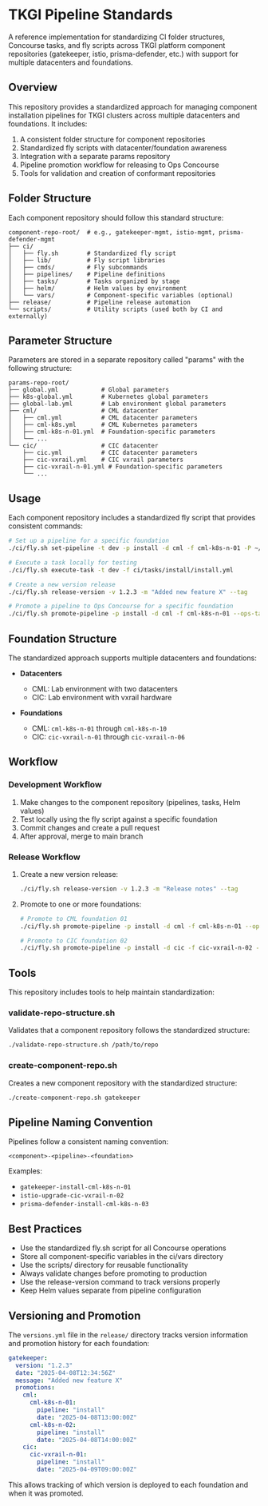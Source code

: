 # TKGI Pipeline Standards

A reference implementation for standardizing CI folder structures, Concourse tasks, and fly scripts across TKGI platform component repositories (gatekeeper, istio, prisma-defender, etc.) with support for multiple datacenters and foundations.

## Overview

This repository provides a standardized approach for managing component installation pipelines for TKGI clusters across multiple datacenters and foundations. It includes:

1. A consistent folder structure for component repositories
2. Standardized fly scripts with datacenter/foundation awareness
3. Integration with a separate params repository
4. Pipeline promotion workflow for releasing to Ops Concourse
5. Tools for validation and creation of conformant repositories

## Folder Structure

Each component repository should follow this standard structure:

```
component-repo-root/  # e.g., gatekeeper-mgmt, istio-mgmt, prisma-defender-mgmt
├── ci/
│   ├── fly.sh        # Standardized fly script
│   ├── lib/          # Fly script libraries
│   ├── cmds/         # Fly subcommands 
│   ├── pipelines/    # Pipeline definitions
│   ├── tasks/        # Tasks organized by stage
│   ├── helm/         # Helm values by environment
│   └── vars/         # Component-specific variables (optional)
├── release/          # Pipeline release automation
└── scripts/          # Utility scripts (used both by CI and externally)
```

## Parameter Structure

Parameters are stored in a separate repository called "params" with the following structure:

```
params-repo-root/
├── global.yml            # Global parameters
├── k8s-global.yml        # Kubernetes global parameters
├── global-lab.yml        # Lab environment global parameters
├── cml/                  # CML datacenter
│   ├── cml.yml           # CML datacenter parameters
│   ├── cml-k8s.yml       # CML Kubernetes parameters
│   ├── cml-k8s-n-01.yml  # Foundation-specific parameters
│   └── ...
└── cic/                  # CIC datacenter
    ├── cic.yml           # CIC datacenter parameters
    ├── cic-vxrail.yml    # CIC vxrail parameters
    ├── cic-vxrail-n-01.yml # Foundation-specific parameters
    └── ...
```

## Usage

Each component repository includes a standardized fly script that provides consistent commands:

```bash
# Set up a pipeline for a specific foundation
./ci/fly.sh set-pipeline -t dev -p install -d cml -f cml-k8s-n-01 -P ~/repos/params

# Execute a task locally for testing
./ci/fly.sh execute-task -t dev -f ci/tasks/install/install.yml

# Create a new version release
./ci/fly.sh release-version -v 1.2.3 -m "Added new feature X" --tag

# Promote a pipeline to Ops Concourse for a specific foundation
./ci/fly.sh promote-pipeline -p install -d cml -f cml-k8s-n-01 --ops-target ops-concourse
```

## Foundation Structure

The standardized approach supports multiple datacenters and foundations:

- **Datacenters**
  - CML: Lab environment with two datacenters
  - CIC: Lab environment with vxrail hardware

- **Foundations**
  - CML: `cml-k8s-n-01` through `cml-k8s-n-10`
  - CIC: `cic-vxrail-n-01` through `cic-vxrail-n-06`

## Workflow

### Development Workflow

1. Make changes to the component repository (pipelines, tasks, Helm values)
2. Test locally using the fly script against a specific foundation
3. Commit changes and create a pull request
4. After approval, merge to main branch

### Release Workflow

1. Create a new version release:
   ```bash
   ./ci/fly.sh release-version -v 1.2.3 -m "Release notes" --tag
   ```

2. Promote to one or more foundations:
   ```bash
   # Promote to CML foundation 01
   ./ci/fly.sh promote-pipeline -p install -d cml -f cml-k8s-n-01 --ops-target ops-concourse
   
   # Promote to CIC foundation 02
   ./ci/fly.sh promote-pipeline -p install -d cic -f cic-vxrail-n-02 --ops-target ops-concourse
   ```

## Tools

This repository includes tools to help maintain standardization:

### validate-repo-structure.sh

Validates that a component repository follows the standardized structure:

```bash
./validate-repo-structure.sh /path/to/repo
```

### create-component-repo.sh

Creates a new component repository with the standardized structure:

```bash
./create-component-repo.sh gatekeeper
```

## Pipeline Naming Convention

Pipelines follow a consistent naming convention:

```
<component>-<pipeline>-<foundation>
```

Examples:
- `gatekeeper-install-cml-k8s-n-01`
- `istio-upgrade-cic-vxrail-n-02`
- `prisma-defender-install-cml-k8s-n-03`

## Best Practices

- Use the standardized fly.sh script for all Concourse operations
- Store all component-specific variables in the ci/vars directory
- Use the scripts/ directory for reusable functionality
- Always validate changes before promoting to production
- Use the release-version command to track versions properly
- Keep Helm values separate from pipeline configuration

## Versioning and Promotion

The `versions.yml` file in the `release/` directory tracks version information and promotion history for each foundation:

```yaml
gatekeeper:
  version: "1.2.3"
  date: "2025-04-08T12:34:56Z"
  message: "Added new feature X"
  promotions:
    cml:
      cml-k8s-n-01:
        pipeline: "install"
        date: "2025-04-08T13:00:00Z"
      cml-k8s-n-02:
        pipeline: "install"
        date: "2025-04-08T14:00:00Z"
    cic:
      cic-vxrail-n-01:
        pipeline: "install"
        date: "2025-04-09T09:00:00Z"
```

This allows tracking of which version is deployed to each foundation and when it was promoted.
